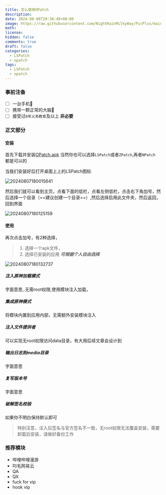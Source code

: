 ```yaml
---
title: 怎么使用OPatch
description: 
date: 2024-08-06T20:38:40+08:00
image: https://raw.githubusercontent.com/NightRainMilkyWay/PicPlus/main/img/1723022891732.png
math: 
license: 
hidden: false
comments: true
draft: false
categories:
  - LSPatch
  - opatch
tags:
  - LSPatch
  - opatch
---
```


### 事前注备

- [ ] 一台手机📱
- [ ] 携带一颗正常的大脑🧠
- [ ] 接受过`6年义务教育`及以上 **非必要**

### 正文部分

#### 安装
首先下载并安装[OPatch.apk](http://pan.nightrainmilkyway.cn/)
当然你也可以选择`LSPatch`或者`ZPatch`,再者`NPatch` 都是可以的

当我们安装好后打开桌面上上的LSPatch图标

![20240807180015641](https://cdn.jsdelivr.net/gh/NightRainMilkyWay/PicPlus@main/2024/08/07/20240807180015641.jpg)

然后我们就可以看到主页，点看下面的低栏，点看左侧低栏，点击右下角加号，然后选择一个目录（==建议创建一个目录==）,然后选择启用此文件夹，然后返回，回到界面

![20240807180125159](https://cdn.jsdelivr.net/gh/NightRainMilkyWay/PicPlus@main/2024/08/07/20240807180125159.png)


#### 使用

再次点击加号，有2种选择，
> 1. 选择一个apk文件，
> 2. 选择已安装的应用
> ***可根据个人自由选择***

![20240807180132737](https://cdn.jsdelivr.net/gh/NightRainMilkyWay/PicPlus@main/2024/08/07/20240807180132737.png)

##### 注入原神加载模式
字面意思,.无需root权限,使用模块注入加载，
##### 集成原神模式
将模块内置到应用内部，无需额外安装模块注入

##### 注入文件提供者
可以实现无root权限访问data目录，有大用后续文章会设计到

##### 输出日志到media目录
字面意思

##### 复写版本号
字面意思

##### 破解签名校验
如果你不明白保持默认即可

> 特别注意，注入后签名与官方签名不一致，无root权限无法覆盖安装，需要卸载后安装，请做好备份工作


### 推荐模块
- 哔哩哔哩漫游
- 叼毛网易云
- QA
- QX
- fuck for vip
- hook vip